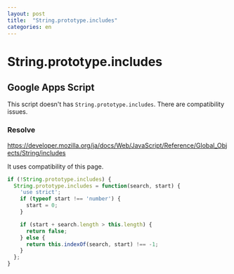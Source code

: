 ```yaml
---
layout: post
title:  "String.prototype.includes"
categories: en
---
```


# String.prototype.includes

## Google Apps Script

This script doesn't has `String.prototype.includes`.
There are compatibility issues.

### Resolve

https://developer.mozilla.org/ja/docs/Web/JavaScript/Reference/Global_Objects/String/includes

It uses compatibility of this page.

```js
if (!String.prototype.includes) {
  String.prototype.includes = function(search, start) {
    'use strict';
    if (typeof start !== 'number') {
      start = 0;
    }

    if (start + search.length > this.length) {
      return false;
    } else {
      return this.indexOf(search, start) !== -1;
    }
  };
}
```
